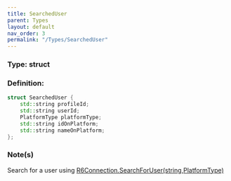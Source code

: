 ```yaml
---
title: SearchedUser
parent: Types
layout: default
nav_order: 3
permalink: "/Types/SearchedUser"
---
```


### Type: struct

### Definition:
```cpp
struct SearchedUser {
	std::string profileId;
	std::string userId;
	PlatformType platformType;
	std::string idOnPlatform;
	std::string nameOnPlatform;
};
```
### Note(s)
Search for a user using [R6Connection.SearchForUser(string,PlatformType)](/R6Connection/SearchForUser)